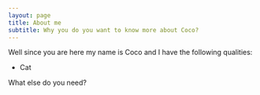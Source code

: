 ```yaml
---
layout: page
title: About me
subtitle: Why you do you want to know more about Coco?
---
```


Well since you are here my name is Coco and I have the following qualities:

- Cat

What else do you need?